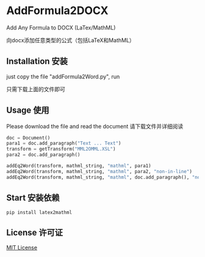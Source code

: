 # AddFormula2DOCX
Add Any Formula to DOCX (LaTex/MathML)

向docx添加任意类型的公式（包括LaTeX和MathML）
## Installation 安装
just copy the file "addFormula2Word.py", run

只需下载上面的文件即可
## Usage 使用
Please download the file and read the document
请下载文件并详细阅读
```python
doc = Document()
para1 = doc.add_paragraph("Text ... Text")
transform = getTransform("MML2OMML.XSL")
para2 = doc.add_paragraph()

addEq2Word(transform, mathml_string, "mathml", para1)
addEq2Word(transform, mathml_string, "mathml", para2, "non-in-line")
addEq2Word(transform, mathml_string, "mathml", doc.add_paragraph(), "non-in-line")
```
## Start 安装依赖
```
pip install latex2mathml
```
## License 许可证
[MIT License](LICENSE)
